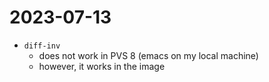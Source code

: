 # 2023-07-13

- `diff-inv`
  - does not work in PVS 8 (emacs on my local machine)
  - however, it works in the image
